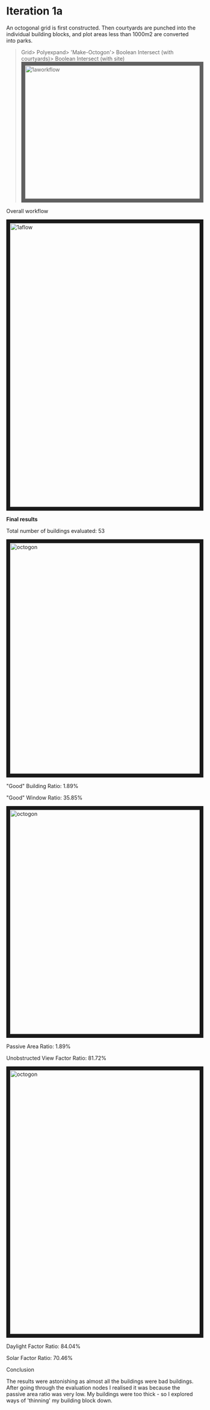 
# Iteration 1a

An octogonal grid is first constructed. Then courtyards are punched into the individual building blocks, and plot areas less than 1000m2 are converted into parks. 

>Grid> Polyexpand> 'Make-Octogon'> Boolean Intersect (with courtyards)> Boolean Intersect (with site)
><img src="https://raw.githubusercontent.com/design-automation/urban-prototyping-2018/master/lisa/imgs/1bworkflow.jpg"
>alt="1aworkflow" width="1240" height="354.5" border="10" />

Overall workflow

<img src="https://raw.githubusercontent.com/design-automation/urban-prototyping-2018/master/lisa/imgs/1aflow.JPG" 
alt="1aflow" width="642" height="754" border="10" />


**Final results**

Total number of buildings evaluated: 53

<img src="https://raw.githubusercontent.com/design-automation/urban-prototyping-2018/master/lisa/imgs/1agbw.JPG" 
alt="octogon" width="1089" height="613" border="10" />

"Good" Building Ratio: 1.89%

"Good" Window Ratio: 35.85%

<img src="https://raw.githubusercontent.com/design-automation/urban-prototyping-2018/master/lisa/imgs/1apavf.JPG" 
alt="octogon" width="1075" height="596" border="10" />

Passive Area Ratio: 1.89%

Unobstructed View Factor Ratio: 81.72%

<img src="https://raw.githubusercontent.com/design-automation/urban-prototyping-2018/master/lisa/imgs/1adfsf.JPG" 
alt="octogon" width="1087" height="701" border="10" />

Daylight Factor Ratio: 84.04%

Solar Factor Ratio: 70.46%



Conclusion

The results were astonishing as almost all the buildings were bad buildings. 
After going through the evaluation nodes I realised it was because the passive area ratio was very low. 
My buildings were too thick - so I explored ways of 'thinning' my building block down.




